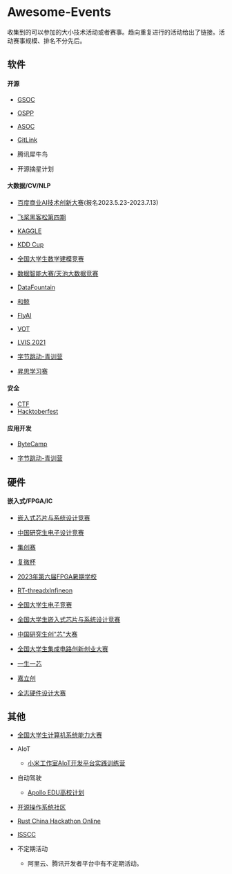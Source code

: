 # Awesome-Events

收集到的可以参加的大小技术活动或者赛事。趋向重复进行的活动给出了链接。活动赛事规模、排名不分先后。

## 软件

#### 开源

- [GSOC](https://summerofcode.withgoogle.com/)

- [OSPP](https://summer-ospp.ac.cn/)

- [ASOC](https://asoc2022.opensource.alibaba.com/)

- [GitLink](https://www.gitlink.org.cn/glcc)

- 腾讯犀牛鸟

- 开源摘星计划

#### 大数据/CV/NLP
- [百度商业AI技术创新大赛](https://mp.weixin.qq.com/s/L7vd878_P93O4Ydr59cuFA)(报名2023.5.23-2023.7.13)

- [飞桨黑客松第四期](https://github.com/PaddlePaddle/Paddle/issues/51281#paddlefamily)

- [KAGGLE](https://www.kaggle.com/competitions)

- [KDD Cup](https://www.kdd.org/kdd-cup)

- [全国大学生数学建模竞赛](http://www.mcm.edu.cn/)

- [数据智能大赛/天池大数据竞赛](https://tianchi.aliyun.com/competition/activeList)

- [DataFountain](https://www.datafountain.cn/competitions?type=3&selectedCategory=3&selectedType=-1&tagCode=)

- [和鲸](https://www.heywhale.com/home/competition)

- [FlyAI](https://www.flyai.com/)

- [VOT](https://www.votchallenge.net/)

- [LVIS 2021](https://cocodataset.org/#home)

- [字节跳动-青训营](https://youthcamp.bytedance.com/)

- [昇思学习赛](https://mp.weixin.qq.com/s/v8rrfPiM9rfS9g7Nb-0-pQ)

#### 安全

- [CTF](https://www.ctfhub.com/#/calendar)
- [Hacktoberfest](https://hacktoberfest.com/)

#### 应用开发

- [ByteCamp](https://bytecamp.toutiao.com/)

- [字节跳动-青训营](https://youthcamp.bytedance.com/)


## 硬件
#### 嵌入式/FPGA/IC
- [嵌入式芯片与系统设计竞赛](http://www.socchina.net/)

- [中国研究生电子设计竞赛](https://cpipc.acge.org.cn/cw/hp/6)

- [集创赛](http://univ.ciciec.com/)

- [复微杯](https://zhuanlan.zhihu.com/p/619294413)

- [2023年第六届FPGA暑期学校](https://mp.weixin.qq.com/s?__biz=MzU0MjQ2MzYxNQ==&mid=2247488915&idx=1&sn=78c7a541075e2cf762d2827b050c40c9&chksm=fb1b1683cc6c9f955424857afb6702515c78da5f480763e094d0f0ca76af70c2cbd9495a2611&mpshare=1&scene=23&srcid=0530qTcmyfN5HTElUkHGrIs2&sharer_sharetime=1685416982550&sharer_shareid=eca0b5ce80278a5f5fe298f9e5f1ca2c#rd)

- [RT-threadxInfineon](https://www.rt-thread.org/competition.html)

- [全国大学生电子竞赛](http://nuedc.xjtu.edu.cn/)

- [全国大学生嵌入式芯片与系统设计竞赛](http://www.socchina.net/)

- [中国研究生创"芯"大赛](https://cpipc.acge.org.cn//cw/detail/10/2c90801886c67da80186ca65b4a203aa)

- [全国大学生集成电路创新创业大赛](http://univ.ciciec.com/)

- [一生一芯](https://oscpu.github.io/ysyx/)

- [嘉立创](https://maker.lceda.cn/)

- [全志硬件设计大赛](https://mp.weixin.qq.com/s/WUt2029iiiZrgptBZzow2w)

## 其他
- [全国大学生计算机系统能力大赛](https://os.educg.net/#/)

- AIoT
  - [小米工作室AIoT开发平台实践训练营](https://mp.weixin.qq.com/s/oo4vuAyhZSh8FRmzOv2UAg)
  
- 自动驾驶
  - [Apollo EDU高校计划](https://mp.weixin.qq.com/s/QIQDAn3KCssgrsSJTdqkOg)


- [开源操作系统社区](https://os2edu.cn/homepage/)
- [Rust China Hackathon Online](https://rustcc.cn/article?id=2f922fd7-c20c-497c-8f02-89708a9fcaf1)
- [ISSCC](https://www.isscc.org/)

- 不定期活动
  - 阿里云、腾讯开发者平台中有不定期活动。
